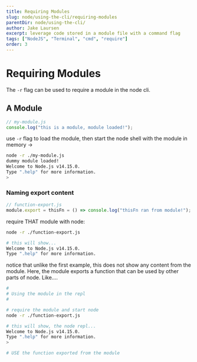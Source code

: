 ```yaml
---
title: Requiring Modules
slug: node/using-the-cli/requiring-modules
parentDir: node/using-the-cli/
author: Jake Laursen
excerpt: leverage code stored in a module file with a command flag
tags: ["NodeJS", "Terminal", "cmd", "require"]
order: 3
---
```

# Requiring Modules

The `-r` flag can be used to require a module in the node cli.  


## A Module

```js
// my-module.js
console.log("this is a module, module loaded!");
```

use `-r` flag to load the module, then start the node shell with the module in memory ->

```bash
node -r ./my-module.js
dummy module loaded!
Welcome to Node.js v14.15.0.
Type ".help" for more information.
>
```

### Naming export content

```js
// function-export.js
module.export = thisFn = () => console.log("thisFn ran from module!");
```

require THAT module with node: 

```bash
node -r ./function-export.js

# this will show...
Welcome to Node.js v14.15.0.
Type ".help" for more information.
```
notice that unlike the first example, this does not show any content from the module. Here, the module exports a function that can be used by other parts of node. Like....

```bash
# 
# Using the module in the repl
# 

# require the module and start node
node -r ./function-export.js

# this will show, the node repl...
Welcome to Node.js v14.15.0.
Type ".help" for more information.
> 

# USE the function exported from the module
```
